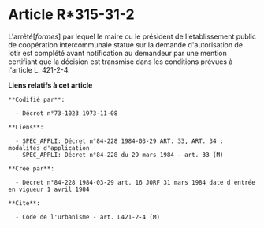 # Article R*315-31-2

L'arrêté[*formes*] par lequel le maire ou le président de l'établissement public de coopération intercommunale statue sur la
demande d'autorisation de lotir est complété avant notification au demandeur par une mention certifiant que la décision est
transmise dans les conditions prévues à l'article L. 421-2-4.

**Liens relatifs à cet article**

	**Codifié par**:

	  - Décret n°73-1023 1973-11-08

	**Liens**:

	  - SPEC_APPLI: Décret n°84-228 1984-03-29 ART. 33, ART. 34 : modalités d'application
	  - SPEC_APPLI: Décret n°84-228 du 29 mars 1984 - art. 33 (M)

	**Créé par**:

	  - Décret n°84-228 1984-03-29 art. 16 JORF 31 mars 1984 date d'entrée en vigueur 1 avril 1984

	**Cite**:

	  - Code de l'urbanisme - art. L421-2-4 (M)
